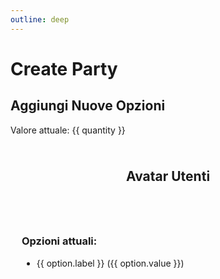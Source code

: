 ```yaml
---
outline: deep
---
```


# Create Party
## Aggiungi Nuove Opzioni

<MaterialUserEdit />
<MaterialUserEdit />
<MaterialNumberInput
  v-model="quantity"
  label="Numero impostori"
  placeholder=""
  :max="10"
  :min="0"
  :step="1"
  @update:modelValue="handleQuantityChange"
/>

<div class="current-value">
  Valore attuale: {{ quantity }}
</div>

<div class="user-avatars-demo">
  <h2>Avatar Utenti</h2>
  
  <div class="avatars-grid">
    <MaterialUserAvatar
      nickname="Mario Rossi"
      :size="72"
      :clickable="true"
      @avatar-click="handleAvatarClick"
    />
    <MaterialUserAvatar
      nickname="Luigi Verdi"
      :size="72"
    />
    <MaterialUserAvatar
      nickname="Anna Bianchi"
      :size="72"
      :clickable="true"
      @avatar-click="handleAvatarClick"
    />
    <MaterialUserAvatar
      nickname="GP"
      :size="72"
    />
        <MaterialUserAvatar
      nickname="GP"
      :size="72"
    />
  </div>
</div>
<div class="option-creator">

  <div class="current-options">
    <h3>Opzioni attuali:</h3>
    <ul>
      <li v-for="(option, index) in options" :key="index">
        {{ option.label }} ({{ option.value }})
      </li>
    </ul>
  </div>

  <MaterialDropdownFilled 
    :options="options" 
    v-model="selectedOption"
    label="Scegli un'opzione"
    placeholder="Seleziona dal menu"
  />
</div>

<script setup>
import { ref } from 'vue'

const newOptionText = ref('')
const options = ref([
  { label: 'Opzione 1', value: 'option1' },
  { label: 'Opzione 2', value: 'option2' }
])
const selectedOption = ref(null)

const addOption = () => {
  if (newOptionText.value.trim()) {
    const newValue = 'option' + (options.value.length + 1)
    options.value.push({
      label: newOptionText.value.trim(),
      value: newValue
    })
    newOptionText.value = ''
  }
}
</script>

<style>
.option-creator {
  max-width: 500px;
  margin: 0 auto;
}

.current-options {
  margin: 24px 0;
  padding: 16px;
  background-color: var(--vp-c-bg-soft);
  border-radius: 4px;
}

.current-options h3 {
  margin-top: 0;
}

.current-options ul {
  margin-bottom: 0;
}

.user-avatars-demo {
  padding: 24px;
  text-align: center;
}

.avatars-grid {
  display: flex;
  justify-content: center;
  gap: 24px;
  flex-wrap: wrap;
  margin-top: 16px;
}
</style>